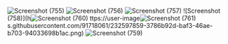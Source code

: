 ![Screenshot (755)](https://user-images.githubusercontent.com/91718061/232597832-7d259fc5-0b1c-435d-852e-980dd8709c66.png)
![Screenshot (756)](https://user-images.githubusercontent.com/91718061/232597842-64ebedbc-00c5-40c2-b0d9-09f3759720da.png)
![Screenshot (757)](https://user-images.githubusercontent.com/91718061/232597853-a0030a19-6dc6-4f92-9764-bb557fa197e2.png)
![Screenshot (758)](h![Screenshot (760)](https://user-images.githubusercontent.com/91718061/232597868-77dd8fed-7980-44dc-a1ae-e5a43ccaeccb.png)
ttps://user-image![Screenshot (761)](https://user-images.githubusercontent.com/91718061/232597873-95ea27d6-ab98-4d99-8531-6e1118dfce68.png)
s.githubusercontent.com/91718061/232597859-3786b92d-baf3-46ae-b703-94033698b1ac.png)
![Screenshot (759)](https://user-images.githubusercontent.com/91718061/232597862-a8bcfaf8-4d0c-4281-919d-75f55ebb9adb.png)
